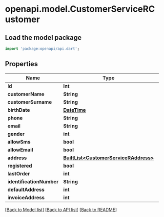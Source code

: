 # openapi.model.CustomerServiceRCustomer

## Load the model package
```dart
import 'package:openapi/api.dart';
```

## Properties
Name | Type | Description | Notes
------------ | ------------- | ------------- | -------------
**id** | **int** |  | [optional] 
**customerName** | **String** |  | [optional] 
**customerSurname** | **String** |  | [optional] 
**birthDate** | [**DateTime**](DateTime.md) |  | [optional] 
**phone** | **String** |  | [optional] 
**email** | **String** |  | [optional] 
**gender** | **int** |  | [optional] 
**allowSms** | **bool** |  | [optional] 
**allowEmail** | **bool** |  | [optional] 
**address** | [**BuiltList&lt;CustomerServiceRAddress&gt;**](CustomerServiceRAddress.md) |  | [optional] 
**registered** | **bool** |  | [optional] 
**lastOrder** | **int** |  | [optional] 
**identificationNumber** | **String** |  | [optional] 
**defaultAddress** | **int** |  | [optional] 
**invoiceAddress** | **int** |  | [optional] 

[[Back to Model list]](../README.md#documentation-for-models) [[Back to API list]](../README.md#documentation-for-api-endpoints) [[Back to README]](../README.md)


